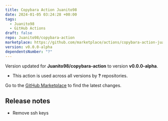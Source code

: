 ```yaml
---
title: Copybara Action Juanito98
date: 2024-01-05 03:24:28 +00:00
tags:
  - Juanito98
  - GitHub Actions
draft: false
repo: Juanito98/copybara-action
marketplace: https://github.com/marketplace/actions/copybara-action-juanito98
version: v0.0.0-alpha
dependentsNumber: "?"
---
```



Version updated for **Juanito98/copybara-action** to version **v0.0.0-alpha**.
- This action is used across all versions by **?** repositories.

Go to the [GitHub Marketplace](https://github.com/marketplace/actions/copybara-action-juanito98) to find the latest changes.

## Release notes

* Remove ssh keys

